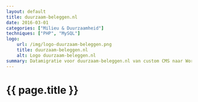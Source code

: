 ```yaml
---
layout: default
title: duurzaam-beleggen.nl
date: 2016-03-01
categories: ["Milieu & Duurzaamheid"]
techniques: ["PHP", "MySQL"]
logo:
    url: /img/logo-duurzaam-beleggen.png
    title: duurzaam-beleggen.nl
    alt: Logo duurzaam-beleggen.nl
summary: Datamigratie voor duurzaam-beleggen.nl van custom CMS naar WordPress
---
```

# {{ page.title }}
